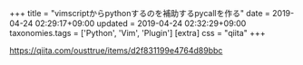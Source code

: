 +++
title = "vimscriptからpythonするのを補助するpycallを作る"
date = 2019-04-24 02:29:17+09:00
updated = 2019-04-24 02:32:29+09:00
taxonomies.tags = ['Python', 'Vim', 'Plugin']
[extra]
css = "qiita"
+++

<https://qiita.com/ousttrue/items/d2f831199e4764d89bbc>

